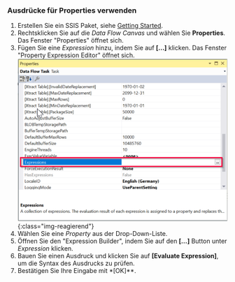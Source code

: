 ### Ausdrücke für Properties verwenden

1. Erstellen Sie ein SSIS Paket, siehe [Getting Started](../getting-started).
2. Rechtsklicken Sie auf die *Data Flow Canvas* und wählen Sie **Properties**. Das Fenster "Properties" öffnet sich.<br>
3. Fügen Sie eine *Expression* hinzu, indem Sie auf **[...]** klicken. Das Fenster "Property Expression Editor" öffnet sich.<br>
![Expressions](/img/content/xis/expressions.png){:class="img-reagierend"}
4. Wählen Sie eine *Property* aus der Drop-Down-Liste. 
5. Öffnen Sie den "Expression Builder", indem Sie auf den **[…]** Button unter *Expression* klicken.
6. Bauen Sie einen Ausdruck und klicken Sie auf **[Evaluate Expression]**, um die Syntax des Ausdrucks zu prüfen.
7. Bestätigen Sie Ihre Eingabe mit *[OK]**.
